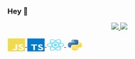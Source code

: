 ### Hey 🎈

<div align="center">
  <a href="https://github.com/c0ughingKat">
  <img height="150em" src="https://github-readme-stats.vercel.app/api?username=c0ughingKat&show_icons=true&theme=dark&include_all_commits=true&count_private=true"/>
  <img height="150em" src="https://github-readme-stats.vercel.app/api/top-langs/?username=c0ughingKat&layout=compact&langs_count=4&theme=dark  "/>
</div>
<div style="display: inline_block"><br>
  <img align="center" alt="Js" height="30" width="40" src="https://raw.githubusercontent.com/devicons/devicon/master/icons/javascript/javascript-plain.svg"/>
  <img align="center" alt="Ts" height="30" width="40" src="https://raw.githubusercontent.com/devicons/devicon/master/icons/typescript/typescript-plain.svg"/>
  <img align="center" alt="React" height="30" width="40" src="https://raw.githubusercontent.com/devicons/devicon/master/icons/react/react-original.svg"/>
  <img align="center" alt=Python" height="30" width="40" src="https://raw.githubusercontent.com/devicons/devicon/master/icons/python/python-original.svg"/>
</div>
